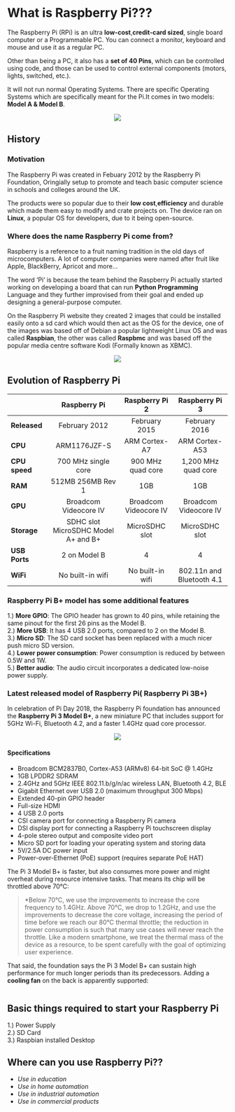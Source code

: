 # What is Raspberry Pi???

The Raspberry Pi (RPi) is an ultra **low-cost**,**credit-card sized**, single board computer or a Programmable PC. You can connect a monitor, keyboard and mouse and use it as a regular PC.  

Other than being a PC, it also has a **set of 40 Pins**, which can be controlled using code, and those can be used to control external components (motors, lights, switched, etc.).  

It will not run normal Operating Systems. There are specific Operating Systems which are specifically meant for the Pi.It comes in two models: **Model A & Model B**.  

<p align="center"> 
<img src="https://user-images.githubusercontent.com/35935951/38391670-89a9fae4-3942-11e8-96dc-2c500abb54dc.jpg">
</p>

## History

### Motivation

The Raspberry Pi was created in Febuary 2012 by the Raspberry Pi Foundation, Oringially setup to promote and teach basic computer science in schools and colleges around the UK.  

The products were so popular due to their **low cost**,**efficiency** and durable which made them easy to modify and crate projects on. The device ran on **Linux**, a popular OS for developers, due to it being open-source.  

### Where does the name Raspberry Pi come from?

Raspberry is a reference to a fruit naming tradition in the old days of microcomputers. A lot of computer companies were named after fruit like Apple, BlackBerry, Apricot and more...  

The word ‘Pi’ is because the team behind the Raspberry Pi actually started working on developing a board that can run **Python Programming** Language and they further improvised from their goal and ended up designing a general-purpose computer.  

On the Raspberry Pi website they created 2 images that could be installed easily onto a sd card which would then act as the OS for the device, one of the images was based off of Debian a popular lightweight Linux OS and was called **Raspbian**, the other was called **Raspbmc** and was based off the popular media centre software Kodi (Formally known as XBMC).  


<p align="center"> 
<img src="https://user-images.githubusercontent.com/35935951/36782611-76d92cec-1c9f-11e8-8208-ec2dc78fbf2e.png">
</p>

## Evolution of Raspberry Pi  

   |  |**Raspberry Pi**|**Raspberry Pi 2**|**Raspberry Pi 3**|
   |--|:----------------:|:------------------:|:------------------:|
   |**Released**| February 2012	 | February 2015	     | February 2016 |
   |**CPU**| ARM1176JZF-S	 | ARM Cortex-A7	     | ARM Cortex-A53 |
   |**CPU speed**| 700 MHz single core| 900 MHz quad core| 1,200 MHz quad core|
   |**RAM**| 512MB 256MB Rev 1| 1GB	             | 1GB            |
   |**GPU**| Broadcom Videocore IV| Broadcom Videocore IV| Broadcom Videocore IV|
   |**Storage**| SDHC slot MicroSDHC Model A+ and B+| MicroSDHC slot| MicroSDHC slot|
   |**USB Ports**| 2 on Model B	| 4 | 4|
   |**WiFi**| No built-in wifi| No built-in wifi| 802.11n and Bluetooth 4.1|  
   
### Raspberry Pi B+ model has some additional features

1.) **More GPIO**: The GPIO header has grown to 40 pins, while retaining the same pinout for the first 26 pins as the Model B.  
2.) **More USB**: It has 4 USB 2.0 ports, compared to 2 on the Model B.  
3.) **Micro SD**: The SD card socket has been replaced with a much nicer push micro SD version.  
4.) **Lower power consumption**: Power consumption is reduced by between 0.5W and 1W.  
5.) **Better audio**: The audio circuit incorporates a dedicated low-noise power supply.  

### Latest released model of Raspberry Pi( Raspberry Pi 3B+)

In celebration of Pi Day 2018, the Raspberry Pi foundation has announced the **Raspberry Pi 3 Model B+**, a new miniature PC that includes support for 5GHz Wi-Fi, Bluetooth 4.2, and a faster 1.4GHz quad core processor. 

<p align="center"> 
<img src="https://user-images.githubusercontent.com/35935951/38391479-f684c5a0-3941-11e8-8298-76a1aeb949c9.jpg">
</p>

#### Specifications

* Broadcom BCM2837B0, Cortex-A53 (ARMv8) 64-bit SoC @ 1.4GHz  
* 1GB LPDDR2 SDRAM  
* 2.4GHz and 5GHz IEEE 802.11.b/g/n/ac wireless LAN, Bluetooth 4.2, BLE  
* Gigabit Ethernet over USB 2.0 (maximum throughput 300 Mbps)  
* Extended 40-pin GPIO header  
* Full-size HDMI  
* 4 USB 2.0 ports  
* CSI camera port for connecting a Raspberry Pi camera  
* DSI display port for connecting a Raspberry Pi touchscreen display  
* 4-pole stereo output and composite video port  
* Micro SD port for loading your operating system and storing data  
* 5V/2.5A DC power input  
* Power-over-Ethernet (PoE) support (requires separate PoE HAT)  

The Pi 3 Model B+ is faster, but also consumes more power and might overheat during resource intensive tasks. That means its chip will be throttled above 70°C:  

> *Below 70°C, we use the improvements to increase the core frequency to 1.4GHz. Above 70°C, we drop to 1.2GHz, and use the improvements to decrease the core voltage, increasing the period of time before we reach our 80°C thermal throttle; the reduction in power consumption is such that many use cases will never reach the throttle. Like a modern smartphone, we treat the thermal mass of the device as a resource, to be spent carefully with the goal of optimizing user experience.   

That said, the foundation says the Pi 3 Model B+ can sustain high performance for much longer periods than its predecessors. Adding a **cooling fan** on the back is apparently supported:  

<p align="center"> 
<img src="">
</p>

## Basic things required to start your Raspberry Pi

1.) Power Supply  
2.) SD Card  
3.) Raspbian installed Desktop  

## Where can you use Raspberry Pi??

*  _Use in education_
*  _Use in home automation_
*  _Use in industrial automation_
*  _Use in commercial products_

